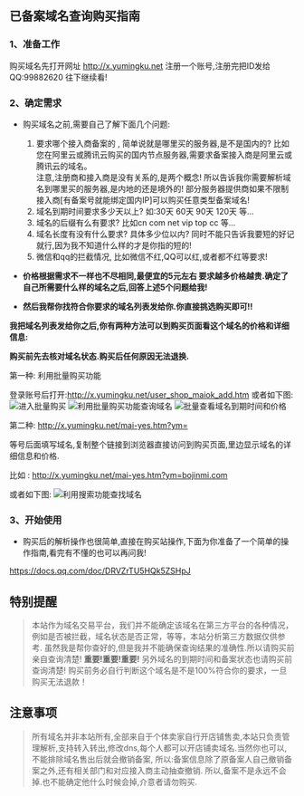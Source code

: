 ## 已备案域名查询购买指南
### 1、准备工作
购买域名先打开网址 http://x.yumingku.net   注册一个账号,注册完把ID发给QQ:99882620 往下继续看!
### 2、确定需求
+ 购买域名之前,需要自己了解下面几个问题:
   1. 要求哪个接入商备案的 , 简单说就是哪里买的服务器,是不是国内的?
比如您在阿里云或腾讯云购买的国内节点服务器,需要求备案接入商是阿里云或腾讯云的域名。  
注意,注册商和接入商是没有关系的,是两个概念! 所以告诉我你需要解析域名到哪里买的服务器,是内地的还是境外的!
部分服务器提供商如果不限制接入商[有备案号就能绑定国内IP]可以购买任意类型备案域名!
   2. 域名到期时间要求多少天以上?  如:30天 60天 90天 120天 等...
   3. 域名的后缀有么有要求?  比如cn  com  net  vip  top  cc 等...
   4. 域名长度有没有什么要求? 具体多少位以内? 同时不能只告诉我要短的好记就行,因为我不知道什么样的才是你指的短的!
   5. 微信和qq的拦截情况, 比如微信不红,QQ可以红,或者都不红等要求!

+ **价格根据需求不一样也不尽相同,最便宜的5元左右 要求越多价格越贵.确定了自己所需要什么样的域名之后,回答上述5个问题给我!**
+ **然后我帮你找符合你要求的域名列表发给你.你直接挑选购买即可!!**

**我把域名列表发给你之后,你有两种方法可以到购买页面看这个域名的价格和详细信息:**

**购买前先去核对域名状态.购买后任何原因无法退换.**

第一种:  利用批量购买功能

登录账号后打开:http://x.yumingku.net/user_shop_maiok_add.htm
或者如下图:
![进入批量购买](https://p.pstatp.com/origin/1383b00022eaff97c13fb)
![利用批量购买功能查询域名](https://p.pstatp.com/origin/1376b0000fc2e30b5c41c)
![批量查看域名到期时间和价格](https://p.pstatp.com/origin/137990002f24a9f10ccaa)

第二种:  http://x.yumingku.net/mai-yes.htm?ym=

等号后面填写域名,复制整个链接到浏览器直接访问到购买页面,里边显示域名的详细信息和价格.

比如 : http://x.yumingku.net/mai-yes.htm?ym=bojinmi.com

或者如下图:
![利用搜索功能查找域名](https://ae01.alicdn.com/kf/Ud35b5261266c4bffabc3d9929034857cW.jpg)

### 3、开始使用

+ 购买后的解析操作也很简单,直接在购买站操作,下面为你准备了一个简单的操作指南,看完有不懂的也可以再问我!

https://docs.qq.com/doc/DRVZrTU5HQk5ZSHpJ

## 特别提醒
>本站作为域名交易平台，我们并不能确定该域名在第三方平台的各种情况，例如是否被拦截，域名状态是否正常，等等，本站分析第三方数据仅供参考. 虽然我是帮你查好的,但是我并不能确保查询结果的准确性.所以请购买前亲自查询清楚! **重要!重要!重要!**
另外域名的到期时间和备案状态也请购买前查询清楚!
购买前务必自行判断这个域名是不是100%符合你的要求，一旦购买无法退款！

## 注意事项
>所有域名并非本站所有,全部来自于个体卖家自行开店铺售卖,本站只负责管理解析,支持转入转出,修改dns,每个人都可以开店铺卖域名.当然你也可以,不能排除域名售出后就会撤销备案, 所以:备案信息除了原备案人自己撤销备案之外,还有相关部门和对应接入商主动抽查撤销.
所以,备案不是永远不会掉.也不能确定他什么时候会掉,介意者请勿购买.